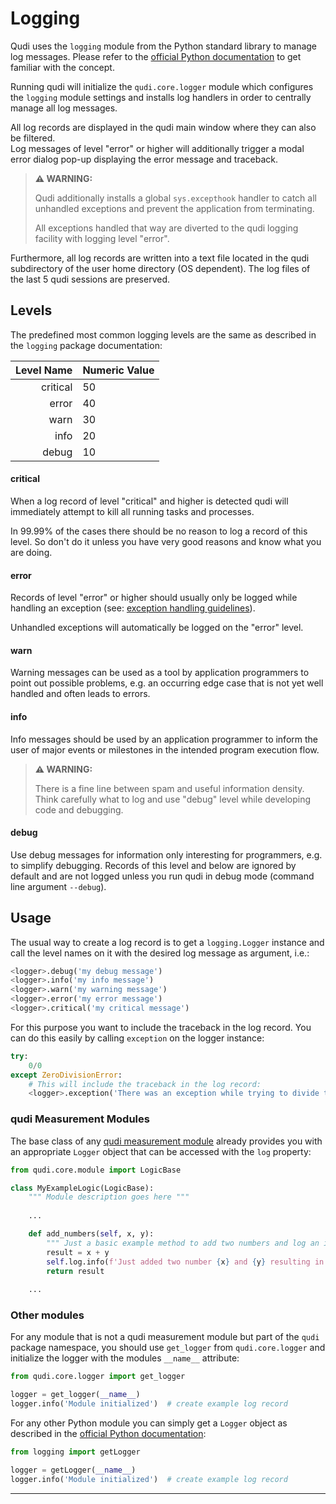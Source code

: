 
# Logging
Qudi uses the `logging` module from the Python standard library to manage log messages. Please 
refer to the [official Python documentation](https://docs.python.org/3/library/logging.html) to get 
familiar with the concept.

Running qudi will initialize the `qudi.core.logger` module which configures the `logging` module 
settings and installs log handlers in order to centrally manage all log messages.  

All log records are displayed in the qudi main window where they can also be filtered.  
Log messages of level "error" or higher will additionally trigger a modal error dialog pop-up 
displaying the error message and traceback.

> **⚠ WARNING:**
> 
> Qudi additionally installs a global `sys.excepthook` handler to catch all unhandled exceptions 
> and prevent the application from terminating.
> 
> All exceptions handled that way are diverted to the qudi logging facility with logging level 
> "error".

Furthermore, all log records are written into a text file located in the qudi subdirectory of the 
user home directory (OS dependent). The log files of the last 5 qudi sessions are preserved. 

## Levels
The predefined most common logging levels are the same as described in the `logging` package 
documentation:

| Level Name | Numeric Value |
| ---------: | ------------- |
| critical   | 50            |
| error      | 40            |
| warn       | 30            |
| info       | 20            |
| debug      | 10            |

#### critical
When a log record of level "critical" and higher is detected qudi will immediately attempt to kill 
all running tasks and processes.

In 99.99% of the cases there should be no reason to log a record of this level. So don't do it 
unless you have very good reasons and know what you are doing.

#### error
Records of level "error" or higher should usually only be logged while handling an exception 
(see: [exception handling guidelines](../404.md)).

Unhandled exceptions will automatically be logged on the "error" level.

#### warn
Warning messages can be used as a tool by application programmers to point out possible problems, 
e.g. an occurring edge case that is not yet well handled and often leads to errors.

#### info
Info messages should be used by an application programmer to inform the user of major events or 
milestones in the intended program execution flow.  

> **⚠ WARNING:**
> 
> There is a fine line between spam and useful information density.  
> Think carefully what to log and use "debug" level while developing code and debugging.

#### debug
Use debug messages for information only interesting for programmers, e.g. to simplify debugging.
Records of this level and below are ignored by default and are not logged unless you run qudi in 
debug mode (command line argument `--debug`).

## Usage
The usual way to create a log record is to get a `logging.Logger` instance and call the level names 
on it with the desired log message as argument, i.e.:
```python
<logger>.debug('my debug message')
<logger>.info('my info message')
<logger>.warn('my warning message')
<logger>.error('my error message')
<logger>.critical('my critical message')
```
 For this purpose you want to include the 
traceback in the log record. You can do this easily by calling `exception` on the logger instance:
```python
try:
    0/0
except ZeroDivisionError:
    # This will include the traceback in the log record:
    <logger>.exception('There was an exception while trying to divide two numbers')
```

### qudi Measurement Modules
The base class of any [qudi measurement module](measurement_modules.md) already provides you with 
an appropriate `Logger` object that can be accessed with the `log` property:
```python
from qudi.core.module import LogicBase

class MyExampleLogic(LogicBase):
    """ Module description goes here """
    
    ...

    def add_numbers(self, x, y):
        """ Just a basic example method to add two numbers and log an info message. """
        result = x + y
        self.log.info(f'Just added two number {x} and {y} resulting in {result}')
        return result
    
    ...
```

### Other modules
For any module that is not a qudi measurement module but part of the `qudi` package namespace, you 
should use `get_logger` from `qudi.core.logger` and initialize the logger with the modules 
`__name__` attribute:
```python
from qudi.core.logger import get_logger

logger = get_logger(__name__)
logger.info('Module initialized')  # create example log record
```
For any other Python module you can simply get a `Logger` object as described in the 
[official Python documentation](https://docs.python.org/3/library/logging.html):
```python
from logging import getLogger

logger = getLogger(__name__)
logger.info('Module initialized')  # create example log record
```

---
